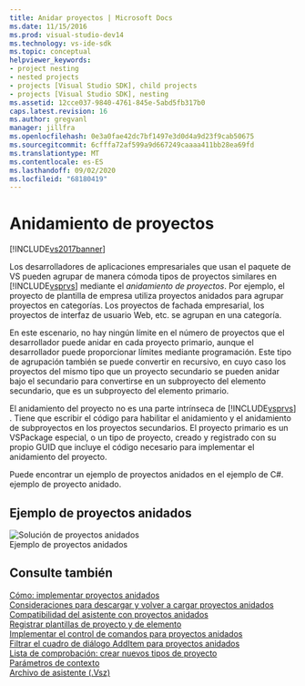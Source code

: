 ```yaml
---
title: Anidar proyectos | Microsoft Docs
ms.date: 11/15/2016
ms.prod: visual-studio-dev14
ms.technology: vs-ide-sdk
ms.topic: conceptual
helpviewer_keywords:
- project nesting
- nested projects
- projects [Visual Studio SDK], child projects
- projects [Visual Studio SDK], nesting
ms.assetid: 12cce037-9840-4761-845e-5abd5fb317b0
caps.latest.revision: 16
ms.author: gregvanl
manager: jillfra
ms.openlocfilehash: 0e3a0fae42dc7bf1497e3d0d4a9d23f9cab50675
ms.sourcegitcommit: 6cfffa72af599a9d667249caaaa411bb28ea69fd
ms.translationtype: MT
ms.contentlocale: es-ES
ms.lasthandoff: 09/02/2020
ms.locfileid: "68180419"
---
```

# <a name="nesting-projects"></a>Anidamiento de proyectos
[!INCLUDE[vs2017banner](../../includes/vs2017banner.md)]

Los desarrolladores de aplicaciones empresariales que usan el paquete de VS pueden agrupar de manera cómoda tipos de proyectos similares en [!INCLUDE[vsprvs](../../includes/vsprvs-md.md)] mediante el *anidamiento de proyectos*. Por ejemplo, el proyecto de plantilla de empresa utiliza proyectos anidados para agrupar proyectos en categorías. Los proyectos de fachada empresarial, los proyectos de interfaz de usuario Web, etc. se agrupan en una categoría.  
  
 En este escenario, no hay ningún límite en el número de proyectos que el desarrollador puede anidar en cada proyecto primario, aunque el desarrollador puede proporcionar límites mediante programación. Este tipo de agrupación también se puede convertir en recursivo, en cuyo caso los proyectos del mismo tipo que un proyecto secundario se pueden anidar bajo el secundario para convertirse en un subproyecto del elemento secundario, que es un subproyecto del elemento primario.  
  
 El anidamiento del proyecto no es una parte intrínseca de [!INCLUDE[vsprvs](../../includes/vsprvs-md.md)] . Tiene que escribir el código para habilitar el anidamiento y el anidamiento de subproyectos en los proyectos secundarios. El proyecto primario es un VSPackage especial, o un tipo de proyecto, creado y registrado con su propio GUID que incluye el código necesario para implementar el anidamiento del proyecto.  
  
 Puede encontrar un ejemplo de proyectos anidados en el ejemplo de C#. ejemplo de proyecto anidado.  
  
## <a name="nested-projects-example"></a>Ejemplo de proyectos anidados  
 ![Solución de proyectos anidados](../../extensibility/internals/media/vsnestedprojects.gif "vsNestedProjects")  
Ejemplo de proyectos anidados  
  
## <a name="see-also"></a>Consulte también  
 [Cómo: implementar proyectos anidados](../../extensibility/internals/how-to-implement-nested-projects.md)   
 [Consideraciones para descargar y volver a cargar proyectos anidados](../../extensibility/internals/considerations-for-unloading-and-reloading-nested-projects.md)   
 [Compatibilidad del asistente con proyectos anidados](../../extensibility/internals/wizard-support-for-nested-projects.md)   
 [Registrar plantillas de proyecto y de elemento](../../extensibility/internals/registering-project-and-item-templates.md)   
 [Implementar el control de comandos para proyectos anidados](../../extensibility/internals/implementing-command-handling-for-nested-projects.md)   
 [Filtrar el cuadro de diálogo AddItem para proyectos anidados](../../extensibility/internals/filtering-the-additem-dialog-box-for-nested-projects.md)   
 [Lista de comprobación: crear nuevos tipos de proyecto](../../extensibility/internals/checklist-creating-new-project-types.md)   
 [Parámetros de contexto](../../extensibility/internals/context-parameters.md)   
 [Archivo de asistente (.Vsz)](../../extensibility/internals/wizard-dot-vsz-file.md)
